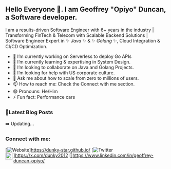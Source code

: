 ## Hello Everyone 👋. I am Geoffrey "Opiyo" Duncan, a Software developer.


I am a results-driven Software Engineer with 6+ years in the industry | Transforming FinTech & Telecom with Scalable Backend Solutions | Software Engineer Expert in ✨ _Java_ ✨ & ✨ _Golang_ ✨, Cloud Integration & CI/CD Optimization.

- 🔭 I’m currently working on Serverless to deploy Go APIs
- 🌱 I’m currently learning & expertising in System Design.
- 👯 I’m looking to collaborate on Java and Golang Projects.
- 🤔 I’m looking for help with US corporate culture.
- 💬 Ask me about how to scale from zero to millions of users.
- 📫 How to reach me: Check the Connect with me section.
- 😄 Pronouns: He/Him
- ⚡ Fun fact: Performance cars

### 📕Latest Blog Posts
➡️ Updating...

### Connect with me:
[![Website](https://img.shields.io/badge/Website-YourWebsite-blue)]https://dunky-star.github.io/
[![Twitter](https://img.shields.io/badge/Twitter-YourTwitterHandle-blue)]https://x.com/dunky2012
[<img align="left" alt="opiyog | LinkedIn" width="22px" src="https://cdn.jsdelivr.net/npm/simple-icons@v3/icons/linkedin.svg" />]https://www.linkedin.com/in/geoffrey-duncan-opiyo/


